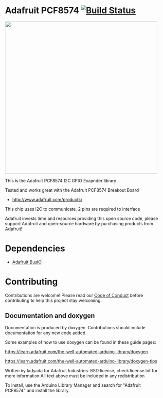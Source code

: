# Adafruit PCF8574 [![Build Status](https://github.com/adafruit/Adafruit_PCF8574/workflows/Arduino%20Library%20CI/badge.svg)](https://github.com/adafruit/Adafruit_PCF8574/actions)

<a href="https://www.adafruit.com/products/"><img src="assets/board.jpg?raw=true" width="500px"></a>

This is the Adafruit PCF8574 I2C GPIO Exapnder library

Tested and works great with the Adafruit PCF8574 Breakout Board 
* http://www.adafruit.com/products/

This chip uses I2C to communicate, 2 pins are required to interface

Adafruit invests time and resources providing this open source code, please support Adafruit and open-source hardware by purchasing products from Adafruit!

# Dependencies
 * [Adafruit BusIO](https://github.com/adafruit/Adafruit_BusIO)

# Contributing

Contributions are welcome! Please read our [Code of Conduct](https://github.com/adafruit/Adafruit_DS3502/blob/master/CODE_OF_CONDUCT.md>)
before contributing to help this project stay welcoming.

## Documentation and doxygen
Documentation is produced by doxygen. Contributions should include documentation for any new code added.

Some examples of how to use doxygen can be found in these guide pages:

https://learn.adafruit.com/the-well-automated-arduino-library/doxygen

https://learn.adafruit.com/the-well-automated-arduino-library/doxygen-tips

Written by ladyada for Adafruit Industries.
BSD license, check license.txt for more information
All text above must be included in any redistribution

To install, use the Arduino Library Manager and search for "Adafruit PCF8574" and install the library.
